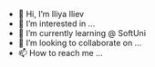 - 👋 Hi, I’m Iliya Iliev
- 👀 I’m interested in ...
- 🌱 I’m currently learning @ SoftUni
- 💞️ I’m looking to collaborate on ...
- 📫 How to reach me ...

<!---
IliyaIlievBG/IliyaIlievBG is a ✨ special ✨ repository because its `README.md` (this file) appears on your GitHub profile.
You can click the Preview link to take a look at your changes.
--->
